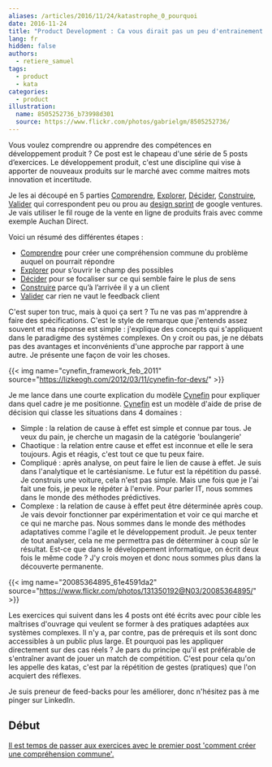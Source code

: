 ```yaml
---
aliases: /articles/2016/11/24/katastrophe_0_pourquoi
date: 2016-11-24
title: "Product Development : Ca vous dirait pas un peu d'entrainement ?"
lang: fr
hidden: false
authors:
  - retiere_samuel
tags:
  - product
  - kata
categories:
  - product
illustration:
  name: 8505252736_b73998d301
  source: https://www.flickr.com/photos/gabrielgm/8505252736/
---
```

Vous voulez comprendre ou apprendre des compétences en développement produit ? Ce post est le chapeau d'une série de 5 posts d’exercices. Le développement produit, c'est une discipline qui vise à apporter de nouveaux produits sur le marché avec comme maitres mots innovation et incertitude.

Je les ai découpé en 5 parties [Comprendre], [Explorer], [Décider], [Construire], [Valider] qui correspondent peu ou prou au [design sprint] de google ventures. Je vais utiliser le fil rouge de la vente en ligne de produits frais avec comme exemple Auchan Direct.

Voici un résumé des différentes étapes :

- [Comprendre] pour créer une compréhension commune du problème auquel on pourrait répondre
- [Explorer] pour s’ouvrir le champ des possibles
- [Décider] pour se focaliser sur ce qui semble faire le plus de sens
- [Construire] parce qu’à l’arrivée il y a un client
- [Valider] car rien ne vaut le feedback client

C'est super ton truc, mais à quoi ça sert ? Tu ne vas pas m'apprendre à faire des spécifications. C'est le style de remarque que j'entends assez souvent et ma réponse est simple : j'explique des concepts qui s'appliquent dans le paradigme des systèmes complexes. On y croit ou pas, je ne débats pas des avantages et inconvénients d'une approche par rapport à une autre. Je présente une façon de voir les choses.


{{< img name="cynefin_framework_feb_2011" source="https://lizkeogh.com/2012/03/11/cynefin-for-devs/" >}}

Je me lance dans une courte explication du modèle [Cynefin] pour expliquer dans quel cadre je me positionne. [Cynefin] est un modèle d'aide de prise de décision qui classe les situations dans 4 domaines :

- Simple : la relation de cause à effet est simple et connue par tous. Je veux du pain, je cherche un magasin de la catégorie 'boulangerie'
- Chaotique : la relation entre cause et effet est inconnue et elle le sera toujours. Agis et réagis, c'est tout ce que tu peux faire.
- Compliqué : après analyse, on peut faire le lien de cause à effet. Je suis dans l'analytique et le cartésianisme. Le futur est la répétition du passé. Je construis une voiture, cela n'est pas simple. Mais une fois que je l'ai fait une fois, je peux le répéter à l'envie. Pour parler IT, nous sommes dans le monde des méthodes prédictives.
- Complexe : la relation de cause à effet peut être déterminée après coup. Je vais devoir fonctionner par expérimentation et voir ce qui marche et ce qui ne marche pas. Nous sommes dans le monde des méthodes adaptatives comme l'agile et le développement produit. Je peux tenter de tout analyser, cela ne me permettra pas de déterminer à coup sûr le résultat. Est-ce que dans le développement informatique, on écrit deux fois le même code ? J'y crois moyen et donc nous sommes plus dans la découverte permanente.

{{< img name="20085364895_61e4591da2" source="https://www.flickr.com/photos/131350192@N03/20085364895/" >}}

Les exercices qui suivent dans les 4 posts ont été écrits avec pour cible les maîtrises d'ouvrage qui veulent se former à des pratiques adaptées aux systèmes complexes. Il n'y a, par contre, pas de prérequis et ils sont donc accessibles à un public plus large. Et pourquoi pas les appliquer directement sur des cas réels ? Je pars du principe qu'il est préférable de s'entraîner avant de jouer un match de compétition. C'est pour cela qu'on les appelle des katas, c'est par la répétition de gestes (pratiques) que l'on acquiert des réflexes.

Je suis preneur de feed-backs pour les améliorer, donc n'hésitez pas à me pinger sur LinkedIn.

## Début

[Il est temps de passer aux exercices avec le premier post 'comment créer une compréhension commune'.](/articles/2016-11-24-katastrophe_1_share.html)

[design sprint]: https://library.gv.com/the-product-design-sprint-understand-day-1-e164f76e69cf#.6nykd8v0s
[Comprendre]: /articles/2016-11-24-katastrophe_1_share
[Explorer]: /articles/2016-11-24-katastrophe_2_diverge
[Décider]: /articles/2016-11-24-katastrophe_3_converge
[Construire]: /articles/2016-11-24-katastrophe_4_build
[Valider]: /articles/2016-12-05-katastrophe_5_validate
[Cynefin]: https://en.wikipedia.org/wiki/Cynefin_framework
